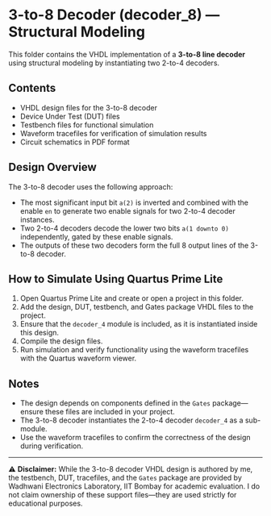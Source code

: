 # 3-to-8 Decoder (decoder_8) — Structural Modeling

This folder contains the VHDL implementation of a **3-to-8 line decoder** using structural modeling by instantiating two 2-to-4 decoders.

## Contents

- VHDL design files for the 3-to-8 decoder  
- Device Under Test (DUT) files  
- Testbench files for functional simulation  
- Waveform tracefiles for verification of simulation results  
- Circuit schematics in PDF format  

## Design Overview

The 3-to-8 decoder uses the following approach:

- The most significant input bit `a(2)` is inverted and combined with the enable `en` to generate two enable signals for two 2-to-4 decoder instances.  
- Two 2-to-4 decoders decode the lower two bits `a(1 downto 0)` independently, gated by these enable signals.  
- The outputs of these two decoders form the full 8 output lines of the 3-to-8 decoder.

## How to Simulate Using Quartus Prime Lite

1. Open Quartus Prime Lite and create or open a project in this folder.  
2. Add the design, DUT, testbench, and Gates package VHDL files to the project.  
3. Ensure that the `decoder_4` module is included, as it is instantiated inside this design.  
4. Compile the design files.  
5. Run simulation and verify functionality using the waveform tracefiles with the Quartus waveform viewer.  

## Notes

- The design depends on components defined in the `Gates` package—ensure these files are included in your project.  
- The 3-to-8 decoder instantiates the 2-to-4 decoder `decoder_4` as a sub-module.  
- Use the waveform tracefiles to confirm the correctness of the design during verification.

---

⚠️ **Disclaimer:** While the 3-to-8 decoder VHDL design is authored by me, the testbench, DUT, tracefiles, and the `Gates` package are provided by Wadhwani Electronics Laboratory, IIT Bombay for academic evaluation. I do not claim ownership of these support files—they are used strictly for educational purposes.

